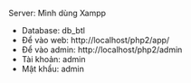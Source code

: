Server: Mình dùng Xampp
- Database: db_btl
- Để vào web: http://localhost/php2/app/
- Để vào admin: http://localhost/php2/admin
- Tài khoản: admin
- Mật khẩu: admin
